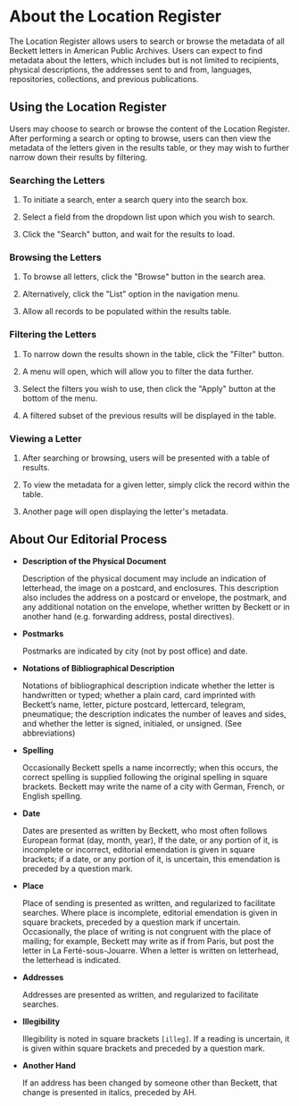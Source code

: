 # About the Location Register

The Location Register allows users to search or browse the metadata of all Beckett letters in American Public Archives. Users can expect to find metadata about the letters, which includes but is not limited to recipients, physical descriptions, the addresses sent to and from, languages, repositories, collections, and previous publications.


## Using the Location Register

Users may choose to search or browse the content of the Location Register. After performing a search or opting to browse, users can then view the metadata of the letters given in the results table, or they may wish to further narrow down their results by filtering.

### Searching the Letters

1. To initiate a search, enter a search query into the search box.

2. Select a field from the dropdown list upon which you wish to search.

3. Click the "Search" button, and wait for the results to load.

### Browsing the Letters
  
1. To browse all letters, click the "Browse" button in the search area.

2. Alternatively, click the "List" option in the navigation menu.

3. Allow all records to be populated within the results table.

### Filtering the Letters

1. To narrow down the results shown in the table, click the "Filter" button.

2. A menu will open, which will allow you to filter the data further.

3. Select the filters you wish to use, then click the "Apply" button at the bottom of the menu.

4. A filtered subset of the previous results will be displayed in the table.

### Viewing a Letter
  
1. After searching or browsing, users will be presented with a table of results.

2. To view the metadata for a given letter, simply click the record within the table.

3. Another page will open displaying the letter's metadata.

## About Our Editorial Process

- **Description of the Physical Document**

    Description of the physical document may include an indication of letterhead, the image on a postcard, and enclosures. This description also includes the address on a postcard or envelope, the postmark, and any additional notation on the envelope, whether written by Beckett or in another hand (e.g. forwarding address, postal directives). 
    
- **Postmarks**

    Postmarks are indicated by city (not by post office) and date.
    
- **Notations of Bibliographical Description**

    Notations of bibliographical description indicate whether the letter is handwritten or typed; whether a plain card, card imprinted with Beckett’s name, letter, picture postcard, lettercard, telegram, pneumatique; the description indicates the number of leaves and sides, and whether the letter is signed, initialed, or unsigned. (See abbreviations)
    
- **Spelling**

    Occasionally Beckett spells a name incorrectly; when this occurs, the correct spelling is supplied following the original spelling in square brackets. Beckett may write the name of a city with German, French, or English spelling. 

- **Date** 

    Dates are presented as written by Beckett, who most often follows European format (day, month, year),  If the date, or any portion of it, is incomplete or incorrect, editorial emendation is given in square brackets; if a date, or any portion of it, is uncertain, this emendation is preceded by a question mark.

- **Place**

    Place of sending is presented as written, and regularized to facilitate searches. Where place is incomplete, editorial emendation is given in square brackets, preceded by a question mark if uncertain. Occasionally, the place of writing is not congruent with the place of mailing; for example, Beckett may write as if from Paris, but post the letter in La Ferté-sous-Jouarre.  When a letter is written on letterhead, the letterhead is indicated.

- **Addresses**

    Addresses are presented as written, and regularized to facilitate searches.

- **Illegibility**

    Illegibility is noted in square brackets `[illeg]`. If a reading is uncertain, it is given within square brackets and preceded by a question mark. 
    
- **Another Hand**

    If an address has been changed by someone other than Beckett, that change  is presented in italics, preceded by AH. 